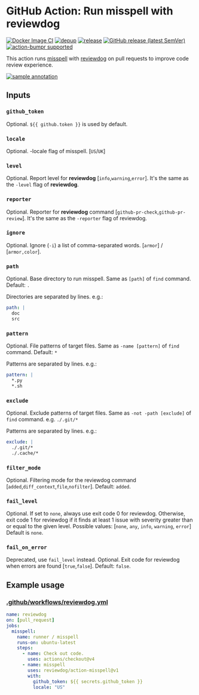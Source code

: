# GitHub Action: Run misspell with reviewdog

[![Docker Image CI](https://github.com/reviewdog/action-misspell/workflows/Docker%20Image%20CI/badge.svg)](https://github.com/reviewdog/action-misspell/actions)
[![depup](https://github.com/reviewdog/action-misspell/workflows/depup/badge.svg)](https://github.com/reviewdog/action-misspell/actions?query=workflow%3Adepup)
[![release](https://github.com/reviewdog/action-misspell/workflows/release/badge.svg)](https://github.com/reviewdog/action-misspell/actions?query=workflow%3Arelease)
[![GitHub release (latest SemVer)](https://img.shields.io/github/v/release/reviewdog/action-misspell?logo=github&sort=semver)](https://github.com/reviewdog/action-misspell/releases)
[![action-bumpr supported](https://img.shields.io/badge/bumpr-supported-ff69b4?logo=github&link=https://github.com/haya14busa/action-bumpr)](https://github.com/haya14busa/action-bumpr)

This action runs [misspell](https://github.com/golangci/misspell) with
[reviewdog](https://github.com/reviewdog/reviewdog) on pull requests to improve
code review experience.

[![sample annotation](https://user-images.githubusercontent.com/3797062/64926127-b8b0bc00-d834-11e9-97d5-5b6aa06dc573.png)](https://github.com/reviewdog/action-misspell/pull/1/files)

## Inputs

### `github_token`

Optional. `${{ github.token }}` is used by default.

### `locale`

Optional. -locale flag of misspell. [`US`/`UK`]

### `level`

Optional. Report level for **reviewdog** [`info`,`warning`,`error`].
It's the same as the `-level` flag of **reviewdog**.

### `reporter`

Optional. Reporter for **reviewdog** command [`github-pr-check`,`github-pr-review`].
It's the same as the `-reporter` flag of reviewdog.

### `ignore`

Optional. Ignore (`-i`) a list of comma-separated words.  [`armor`] / [`armor,color`].

### `path`

Optional. Base directory to run misspell. Same as `[path]` of `find` command. Default: `.`

Directories are separated by lines. e.g.:
```yml
path: |
  doc
  src
```

### `pattern`

Optional. File patterns of target files. Same as `-name [pattern]` of `find` command. Default: `*`

Patterns are separated by lines. e.g.:
```yml
pattern: |
  *.py
  *.sh
```

### `exclude`

Optional. Exclude patterns of target files. Same as `-not -path [exclude]` of `find` command.
e.g. `./.git/*`

Patterns are separated by lines. e.g.:
```yml
exclude: |
  ./.git/*
  ./.cache/*
```

### `filter_mode`

Optional. Filtering mode for the reviewdog command [`added`,`diff_context`,`file`,`nofilter`]. Default: `added`.

### `fail_level`

Optional. If set to `none`, always use exit code 0 for reviewdog.
Otherwise, exit code 1 for reviewdog if it finds at least 1 issue with severity greater than or equal to the given level.
Possible values: [`none`, `any`, `info`, `warning`, `error`]
Default is `none`.

### `fail_on_error`

Deprecated, use `fail_level` instead.
Optional. Exit code for reviewdog when errors are found [`true`,`false`]. Default: `false`.

## Example usage

### [.github/workflows/reviewdog.yml](.github/workflows/reviewdog.yml)

```yml
name: reviewdog
on: [pull_request]
jobs:
  misspell:
    name: runner / misspell
    runs-on: ubuntu-latest
    steps:
      - name: Check out code.
        uses: actions/checkout@v4
      - name: misspell
        uses: reviewdog/action-misspell@v1
        with:
          github_token: ${{ secrets.github_token }}
          locale: "US"
```

